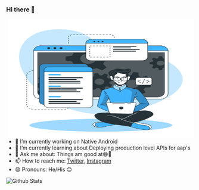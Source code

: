 ### Hi there 👋

<!--
**Crazzi-Boii/Crazzi-Boii** is a ✨ _special_ ✨ repository because its `README.md` (this file) appears on your GitHub profile.

Here are some ideas to get you started:-->

<img align="right" alt="GIF" src="https://github.com/crazzi-boii/crazzi-boii/blob/master/devloper.png?raw=true" width="500" height="320" />

- 🔭 I’m currently working on Native Android
- 🌱 I’m currently learning about Deploying production level APIs for aap's
- 💬 Ask me about: Things am good at😅🤣
- 📫 How to reach me: [Twitter](https://twitter.com/Crazzi_Boii), [Instagram](https://www.instagram.com/crazzi_boii/)
- 😄 Pronouns: He/His 😌
<!-- - ⚡ Fun fact: ... 
<!--- 👯 I’m looking to collaborate on ...
- 🤔 I’m looking for help with ...

![Visitor Count](https://profile-counter.glitch.me/Crazzi-Boii/count.svg)
-->
![Github Stats](https://github-readme-stats.vercel.app/api?username=Crazzi-Boii&show_icons=true&hide_border=true)
